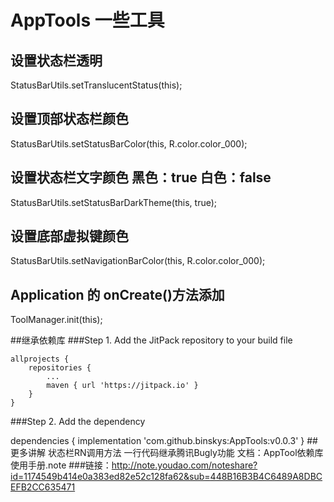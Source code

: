 
# AppTools 一些工具
## 设置状态栏透明
StatusBarUtils.setTranslucentStatus(this);
## 设置顶部状态栏颜色  
StatusBarUtils.setStatusBarColor(this, R.color.color_000);
## 设置状态栏文字颜色  黑色：true  白色：false
StatusBarUtils.setStatusBarDarkTheme(this, true);
## 设置底部虚拟键颜色  
StatusBarUtils.setNavigationBarColor(this, R.color.color_000);
## Application 的 onCreate()方法添加
ToolManager.init(this);

##继承依赖库
###Step 1. Add the JitPack repository to your build file

	allprojects {
		repositories {
			...
			maven { url 'https://jitpack.io' }
		}
	}
	
 ###Step 2. Add the dependency

 dependencies {
 	        implementation 'com.github.binskys:AppTools:v0.0.3'
 	}
##更多讲解 
状态栏RN调用方法
一行代码继承腾讯Bugly功能
文档：AppTool依赖库使用手册.note
###链接：http://note.youdao.com/noteshare?id=1174549b414e0a383ed82e52c128fa62&sub=448B16B3B4C6489A8DBCEFB2CC635471

